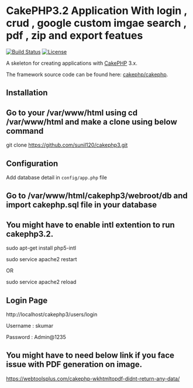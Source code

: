 # CakePHP3.2 Application With login , crud , google custom imgae search , pdf , zip and export featues

[![Build Status](https://img.shields.io/travis/cakephp/app/master.svg?style=flat-square)](https://travis-ci.org/cakephp/app)
[![License](https://img.shields.io/packagist/l/cakephp/app.svg?style=flat-square)](https://packagist.org/packages/cakephp/app)

A skeleton for creating applications with [CakePHP](http://cakephp.org) 3.x.

The framework source code can be found here: [cakephp/cakephp](https://github.com/cakephp/cakephp).

## Installation

## Go to your /var/www/html using cd /var/www/html and make a clone using below command
   git clone https://github.com/sunil120/cakephp3.git


## Configuration

Add database detail in  `config/app.php` file

## Go to /var/www/html/cakephp3/webroot/db and import cakephp.sql file in your database

## You might have to enable intl extention to run cakephp3.2. 
<p>sudo apt-get install php5-intl</p>
<p>sudo service apache2 restart</p>
<p>OR </p>
<p>sudo service apache2 reload</p>

## Login Page
<p>http://localhost/cakephp3/users/login</p>
<p>Username : skumar</p>
<p>Password : Admin@1235</p>

## You might have to need below link if you face issue with PDF generation on image.
https://webtoolsplus.com/cakephp-wkhtmltopdf-didnt-return-any-data/







